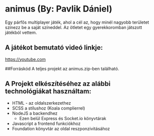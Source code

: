 # animus (By: Pavlik Dániel)
Egy párfős multiplayer játék, ahol a cél az, hogy minél nagyobb területet színezz be a saját színeddel. Az ötletet egy gyerekkoromban játszott játékból vettem.

## A játékot bemutató videó linkje:
https://youtube.com

##Forráskód
A teljes projekt az animus.zip-ben található.

## A Projekt elkészítéséhez az alábbi technológiákat használtam:
- HTML - az oldalszerkezethez
- SCSS a stílushoz (Koala complierrel)
- NodeJS a backendhez
  - Ezen belül Express és Socket.io könyvtárak
- Javascript a frontend funkciókhoz
- Foundation könyvtár az oldal reszponzivitásához

